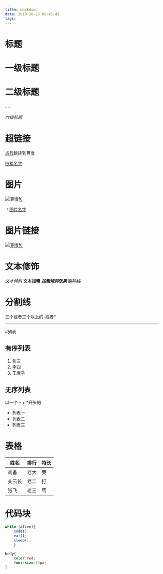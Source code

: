 ```yaml
---
title: markdown
date: 2018-10-25 09:45:43
tags:
---
```

# 标题
# 一级标题
# 二级标题
....
###### 六级标题

# 超链接
[点我](http://www.baidu.com)跳转到百度

[链接名字](链接地址)

# 图片
![表情包](http://img2.imgtn.bdimg.com/it/u=368089513,1169334511&fm=26&gp=0.jpg) 

！[图片名字](图片链接)

# 图片链接
[![表情包](http://img2.imgtn.bdimg.com/it/u=368089513,1169334511&fm=26&gp=0.jpg)](http://www.baidu.com)
# 文本修饰

*文本倾斜*
**文本加粗**
***加粗倾斜效果***
~~删除线~~

# 分割线
三个或者三个以上的-或者*
***

#列表

## 有序列表
1. 张三
2. 李四
3. 王麻子

## 无序列表
以一个 - + *开头的
- 列表一
- 列表二
- 列表三

# 表格
姓名|排行|特长
-|-|-
刘备|老大|哭
关云长|老二|打
张飞|老三|骂

# 代码块
```javascript
while (alive){
    code();
    eat();
    sleep();
    }
```
```css
body{
    color:red;
    font-size:15px;
}
```
